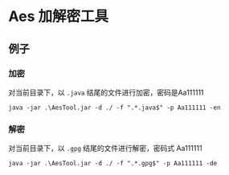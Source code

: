 # Aes 加解密工具

## 例子

### 加密

对当前目录下，以 `.java` 结尾的文件进行加密，密码是Aa111111

`java -jar .\AesTool.jar -d ./ -f ".*.java$" -p Aa111111 -en`

### 解密

对当前目录下，以 `.gpg` 结尾的文件进行解密，密码式 Aa111111

`java -jar .\AesTool.jar -d ./ -f ".*.gpg$" -p Aa111111 -de`
